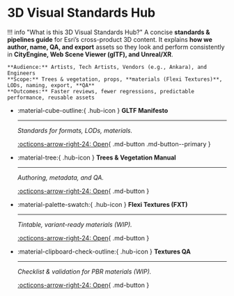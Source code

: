 # 3D Visual Standards Hub

!!! info "What is this 3D Visual Standards Hub?"
    A concise **standards & pipelines guide** for Esri’s cross-product 3D content.
    It explains **how we author, name, QA, and export** assets so they look and
    perform consistently in **CityEngine, Web Scene Viewer (glTF), and Unreal/XR**.

    **Audience:** Artists, Tech Artists, Vendors (e.g., Ankara), and Engineers  
    **Scope:** Trees & vegetation, props, **materials (Flexi Textures)**, LODs, naming, export, **QA**  
    **Outcomes:** Faster reviews, fewer regressions, predictable performance, reusable assets

<div class="grid cards" markdown>

-   :material-cube-outline:{ .hub-icon }
    **GLTF Manifesto**
    
    ---
    
    _Standards for formats, LODs, materials._
    
    [:octicons-arrow-right-24: Open](gltf/introduction){ .md-button .md-button--primary }

-   :material-tree:{ .hub-icon }
    **Trees & Vegetation Manual**
    
    ---
    
    _Authoring, metadata, and QA._
    
    [:octicons-arrow-right-24: Open](vegetation/introduction){ .md-button }

-   :material-palette-swatch:{ .hub-icon }
    **Flexi Textures (FXT)**
    
    ---
    
    _Tintable, variant-ready materials (WIP)._
    
    [:octicons-arrow-right-24: Open](materials/flexi_textures){ .md-button }

-   :material-clipboard-check-outline:{ .hub-icon }
    **Textures QA**
    
    ---
    
    _Checklist & validation for PBR materials (WIP)._
    
    [:octicons-arrow-right-24: Open](materials/qa_materials){ .md-button }

</div>
